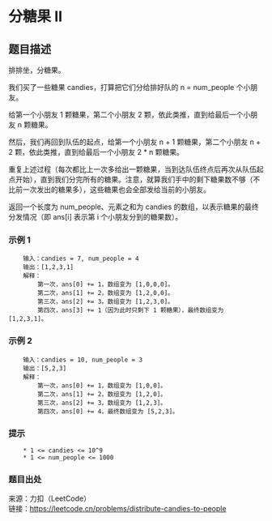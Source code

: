 # 分糖果 II

## 题目描述

排排坐，分糖果。

我们买了一些糖果 candies，打算把它们分给排好队的 n = num_people 个小朋友。

给第一个小朋友 1 颗糖果，第二个小朋友 2 颗，依此类推，直到给最后一个小朋友 n 颗糖果。

然后，我们再回到队伍的起点，给第一个小朋友 n + 1 颗糖果，第二个小朋友 n + 2 颗，依此类推，直到给最后一个小朋友 2 * n 颗糖果。

重复上述过程（每次都比上一次多给出一颗糖果，当到达队伍终点后再次从队伍起点开始），直到我们分完所有的糖果。注意，就算我们手中的剩下糖果数不够（不比前一次发出的糖果多），这些糖果也会全部发给当前的小朋友。

返回一个长度为 num_people、元素之和为 candies 的数组，以表示糖果的最终分发情况（即 ans[i] 表示第 i 个小朋友分到的糖果数）。

### 示例 1

```text
    输入：candies = 7, num_people = 4
    输出：[1,2,3,1]
    解释：
        第一次，ans[0] += 1，数组变为 [1,0,0,0]。
        第二次，ans[1] += 2，数组变为 [1,2,0,0]。
        第三次，ans[2] += 3，数组变为 [1,2,3,0]。
        第四次，ans[3] += 1（因为此时只剩下 1 颗糖果），最终数组变为 [1,2,3,1]。
```

### 示例 2

```text
    输入：candies = 10, num_people = 3
    输出：[5,2,3]
    解释：
        第一次，ans[0] += 1，数组变为 [1,0,0]。
        第二次，ans[1] += 2，数组变为 [1,2,0]。
        第三次，ans[2] += 3，数组变为 [1,2,3]。
        第四次，ans[0] += 4，最终数组变为 [5,2,3]。
```

### 提示

```text
    * 1 <= candies <= 10^9
    * 1 <= num_people <= 1000
```

### 题目出处

来源：力扣（LeetCode）  
链接：<https://leetcode.cn/problems/distribute-candies-to-people>
